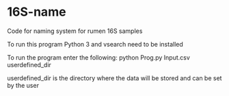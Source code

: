 # 16S-name
Code for naming system for rumen 16S samples

To run this program Python 3 and vsearch need to be installed

To run the program enter the following:
python Prog.py Input.csv userdefined_dir

userdefined_dir is the directory where the data will be stored and can be set by the user
